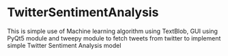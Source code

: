 # TwitterSentimentAnalysis
This is simple use of Machine learning algorithm using TextBlob, GUI using PyQt5 module and tweepy module to fetch tweets from twitter to implement simple Twitter Sentiment Analysis model
